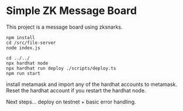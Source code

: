 # Simple ZK Message Board

This project is a message board using zksnarks.

```To test locally
npm install
cd /src/file-server
node index.js

cd ../../
npx hardhat node
npx hardhat run deploy ./scripts/deploy.ts
npm run start
```

install metamask and import any of the hardhat accounts to metamask.
Reset the hardhat account if you restart the hardhat node. 

Next steps... deploy on testnet + basic error handling.
